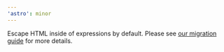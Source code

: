 ```yaml
---
'astro': minor
---
```


Escape HTML inside of expressions by default. Please see [our migration guide](https://docs.astro.build/en/migrate/#deprecated-unescaped-html) for more details.
